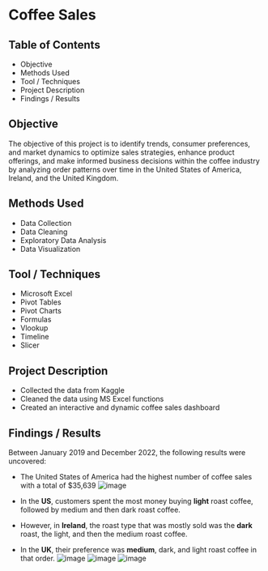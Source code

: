 # Coffee Sales
## Table of Contents
* Objective
* Methods Used
* Tool / Techniques
* Project Description
* Findings / Results
## Objective
The objective of this project is to identify trends, consumer preferences, and market dynamics to optimize sales strategies, enhance product offerings, and make informed business decisions within the coffee industry by analyzing order patterns over time in the United States of America, Ireland, and the United Kingdom.
## Methods Used
* Data Collection
* Data Cleaning
* Exploratory Data Analysis
* Data Visualization
## Tool / Techniques
* Microsoft Excel
* Pivot Tables
* Pivot Charts
* Formulas
* Vlookup
* Timeline
* Slicer
## Project Description
* Collected the data from Kaggle
* Cleaned the data using MS Excel functions
* Created an interactive and dynamic coffee sales dashboard
## Findings / Results
Between January 2019 and December 2022, the following results were uncovered:
* The United States of America had the highest number of coffee sales with a total of $35,639
![image](https://github.com/Ltinuke/Coffee-Sales/assets/48940453/808fd6ef-f763-49b1-98a4-245493ce2fae)

* In the **US**, customers spent the most money buying **light** roast coffee, followed by medium and then dark roast coffee.
* However, in **Ireland**, the roast type that was mostly sold was the **dark** roast, the light, and then the medium roast coffee.
* In the **UK**, their preference was **medium**, dark, and light roast coffee in that order. 
![image](https://github.com/Ltinuke/Coffee-Sales/assets/48940453/012ccc84-3c7a-44e3-8e2e-e4b1be81ca50)
![image](https://github.com/Ltinuke/Coffee-Sales/assets/48940453/a3081635-3666-44aa-95df-a350214b9dfb)
![image](https://github.com/Ltinuke/Coffee-Sales/assets/48940453/bb0b1b82-6a35-4b54-8312-4fe40fcc54f8)


